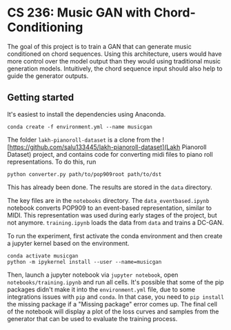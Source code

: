 # CS 236: Music GAN with Chord-Conditioning

The goal of this project is to train a GAN that can generate music conditioned on chord sequences. Using this architecture, users would have more control over the model output than they would using traditional music generation models. Intuitively, the chord sequence input should also help to guide the generator outputs.

## Getting started

It's easiest to install the dependencies using Anaconda.

```
conda create -f environment.yml --name musicgan
```

The folder `lakh-pianoroll-dataset` is a clone from the ![https://github.com/salu133445/lakh-pianoroll-dataset](Lakh Pianoroll Dataset) project, and contains code for converting midi files to piano roll representations. To do this, run

```
python converter.py path/to/pop909root path/to/dst
```

This has already been done. The results are stored in the `data` directory.


The key files are in the `notebooks` directory. The `data_eventbased.ipynb` notebook converts POP909 to an event-based representation, similar to MIDI. This representation was used during early stages of the project, but not anymore. `training.ipynb` loads the data from `data` and trains a DC-GAN.

To run the experiment, first activate the conda environment and then create a jupyter kernel based on the environment.

```
conda activate musicgan
python -m ipykernel install --user --name=musicgan
```

Then, launch a jupyter notebook via `jupyter notebook`, open `notebooks/training.ipynb` and run all cells. It's possible that some of the pip packages didn't make it into the `environment.yml` file, due to some integrations issues with `pip` and `conda`. In that case, you need to `pip install` the missing package if a "Missing package" error comes up. The final cell of the notebook will display a plot of the loss curves and samples from the generator that can be used to evaluate the training process.
